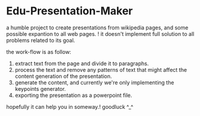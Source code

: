 # Edu-Presentation-Maker

a humble project to create presentations from wikipedia pages, and some possible expantion to all web pages.
! it doesn't implement full solution to all problems related to its goal. 

the work-flow is as follow:
1. extract text from the page and divide it to paragraphs.
2. process the text and remove any patterns of text that might affect the content generation of the presentation.
3. generate the content, and currently we're only implementing the keypoints generator.
4.  exporting the presentation as a powerpoint file.

hopefully it can help you in someway.! goodluck ^_^
